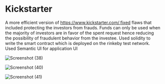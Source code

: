 # Kickstarter
A more efficient version of https://www.kickstarter.com/,fixed flaws that included protecting the investors from frauds.
Funds can only be used when the majority of investors are in favor of the spent request hence reducing the possibility of fraudulent behavior from the investee.
Used solidity to write the smart contract which is deployed on the rinkeby test network.
Used Semantic UI for application UI



![Screenshot (38)](https://user-images.githubusercontent.com/85721026/177314370-42408621-eae0-4ef2-a16b-94cdd8393a50.png)


![Screenshot (40)](https://user-images.githubusercontent.com/85721026/177314395-cfbbb8b5-3333-4234-89ef-4ae8ea8cc6f7.png)



![Screenshot (41)](https://user-images.githubusercontent.com/85721026/177314417-ddb3e4f9-5977-44b7-a1d3-82d175650fd7.png)
